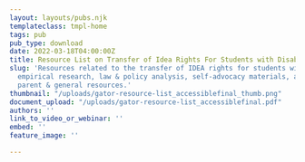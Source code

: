 ```yaml
---
layout: layouts/pubs.njk
templateclass: tmpl-home
tags: pub
pub_type: download
date: 2022-03-18T04:00:00Z
title: Resource List on Transfer of Idea Rights For Students with Disabilities
slug: 'Resources related to the transfer of IDEA rights for students with disabilities:
  empirical research, law & policy analysis, self-advocacy materials, and professional,
  parent & general resources.'
thumbnail: "/uploads/gator-resource-list_accessiblefinal_thumb.png"
document_upload: "/uploads/gator-resource-list_accessiblefinal.pdf"
authors: ''
link_to_video_or_webinar: ''
embed: ''
feature_image: ''

---
```

